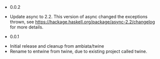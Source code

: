 * 0.0.2
 - Update async to 2.2. This version of async changed the exceptions thrown, see
   https://hackage.haskell.org/package/async-2.2/changelog for more details.

* 0.0.1
 - Initial release and cleanup from ambiata/twine
 - Rename to entwine from twine, due to existing project called twine.
